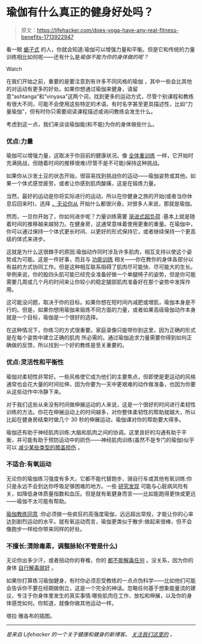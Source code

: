 # 瑜伽有什么真正的健身好处吗？

> 原文：<https://lifehacker.com/does-yoga-have-any-real-fitness-benefits-1713922947>

看一眼 [蝎子式](http://www.pocketyoga.com/Pose/scorpion) 的人，你就会知道:瑜伽可以增强力量和平衡。但是它和传统的力量训练相比如何呢——还有什么是*瑜伽不能为你的身体做的呢？*

Watch

在我们开始之前，重要的是要注意到有许多不同风格的瑜伽 ，其中一些会比其他的对运动有更多的好处。如果你想通过瑜伽来健身，请留意“ashtanga”和“vinyasa”这两个词，找到更多的运动方式，尽管个别课程和教练有很大不同，可能不会使用这些特定的术语。有时名字甚至更具描述性，比如“力量瑜伽”，但有时你只需要阅读课程描述或询问教练会发生什么。

考虑到这一点，我们来谈谈瑜伽能(和不能)为你的身体做些什么。

### 优点:力量

瑜伽可以增强力量，这取决于你目前的健康状况。像 [全体重训练](http://vitals.lifehacker.com/are-bodyweight-exercises-effective-1684200011) 一样，它开始时充满挑战，但随着时间的推移很难(尽管不是不可能)保持这种挑战。

如果你从沙发土豆的状态开始，很容易找到挑战你的运动——瑜伽姿势或其他。如果一个体式感觉疲劳，或者让你感到肌肉酸痛，这是在锻炼力量。

当然，最好的运动是你将实际进行的运动，所以在你健身之旅的开始(或者当你休息后回来时)，选择 [，无论你从](http://lifehacker.com/how-to-motivate-yourself-into-an-exercise-routine-youll-5950484) 开始什么都很兴奋。对很多人来说，那就是瑜伽。

然而，一旦你开始了，你如何进步呢？力量训练需要 [渐进式超负荷](http://rippedbody.jp/principle-progressive-overload/) :基本上就是随着时间的推移越来越努力。在健身房，这通常意味着使用更重的重量。在瑜伽中，你可以通过保持一个体式更长时间、以更好的形式保持它，或者继续保持一个更高级的体式来进步。

这就是为什么这很棘手的原因:瑜伽动作同时涉及许多肌肉，相互支持以使这个姿势成为可能。这是一件好事，而且与 [功能训练](https://en.wikipedia.org/wiki/Functional_training) 相关——你在教你的身体各部分以有益的方式协同工作。但是这种相互联系阻碍了肌肉尽可能快、尽可能大的生长。举例来说，你的股四头肌可能已经完全准备好做一个单腿椅子的姿势，但是你可能需要几周或几个月的时间来让你较小的稳定腿部肌肉准备好在那个姿势中发挥作用。

这可能没问题，取决于你的目标。如果你想在短时间内减肥或增肌，瑜伽本身是不行的。但是，如果你想用瑜伽来锻炼不同方面的力量，或者如果高级瑜伽动作本身就是一个目标，瑜伽是一个很好的选择。

在这种情况下，你练习的方式很重要。家庭录像只能带你到这里，因为正确的形式是在每个姿势中建立正确的肌肉 所必需的。通过瑜伽追求力量需要你得到如何正确做的反馈，所以找到一个好的教练是至关重要的。

### 优点:灵活性和平衡性

瑜伽对柔韧性非常好。一些风格使它成为他们的主要焦点，但即使是更运动的风格通常也会花大量的时间拉伸，因为你要为一天中更艰难的动作做准备，也因为你要从这些动作中冷静下来。

对于我们这些从来没有时间做伸展运动的人来说，这是一个很好的时间进行柔韧性训练的方法。你花在伸展运动上的时间越多，对你整体柔韧性的帮助就越大，所以比起在健身房结束时做几个 30 秒的伸展运动，瑜伽课对你的帮助要大得多。

瑜伽还有助于神经肌肉训练:大脑和肌肉之间的协调。这里良好的沟通有助于平衡，并可能有助于预防运动中的损伤——神经肌肉训练(虽然不是专门的瑜伽)似乎可以 [减少某些类型的膝盖损伤](http://www.ncbi.nlm.nih.gov/pubmed/23989384) 。

### 不适合:有氧运动

无论你的瑜伽练习强度有多大，它都不能代替跑步、骑自行车或其他有氧训练:你只是永远不会到达你呼吸足够困难的地方。一些 [研究发现](http://cpr.sagepub.com/content/early/2014/12/02/2047487314562741) 可能与心脏病风险有关，如降低身体质量指数和血压。但是就有氧健身而言——比如能跑得更快或更远——瑜伽不太可能有帮助。

[瑜伽教练同意](http://www.yogajournal.com/article/lifestyle/pump-it-up/) :你必须做一些疯狂的高强度瑜伽，远远超出常规，才能让你的心率达到剧烈运动的水平。就有氧运动而言，瑜伽更类似于散步:做起来很棒，但不会像跑步一样给你带来同样的好处。

### 不擅长:清除毒素，调整脉轮(不管是什么)

无论你出多少汗，或者扭动你的脊椎，你的 [都不能解毒任何](http://www.theguardian.com/science/sifting-the-evidence/2014/jan/13/demystifying-detox-can-yoga-really-cleanse-the-liver) 。没关系，因为你的身体 [自行解毒就好](http://lifehacker.com/what-happens-in-your-body-during-a-cleanse-or-detox-1669540259) 。

如果你打算练习瑜伽健身，有时你必须忍受教练的一点点伪科学——比如他们可能会告诉你不要在经期做倒立，这是一个完全的神话。忽略任何基于想象能量流的建议，专注于你身体里发生的真实事情:哪些肌肉在工作、放松和伸展，以及你的身体感觉如何。你知道，就像你做其他运动一样。

塔拉·雅各布的插图。

* * *

[](http://vitals.lifehacker.com/)**是来自 Lifehacker 的一个关于健康和健身的新博客。* [*关注我们这里的*](https://twitter.com/VitalsLH) *。**